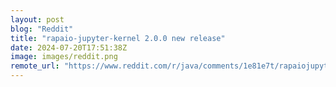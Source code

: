```yaml
---
layout: post
blog: "Reddit"
title: "rapaio-jupyter-kernel 2.0.0 new release"
date: 2024-07-20T17:51:38Z
image: images/reddit.png
remote_url: "https://www.reddit.com/r/java/comments/1e81e7t/rapaiojupyterkernel_200_new_release/"
---
```

